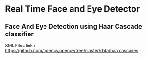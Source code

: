 # Real Time Face and Eye Detector

## Face And Eye Detection using Haar Cascade classifier

XML Files link : https://github.com/opencv/opencv/tree/master/data/haarcascades
